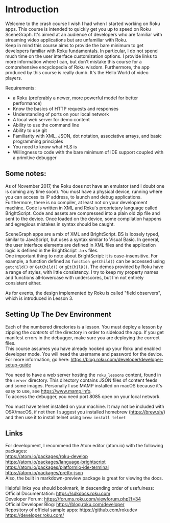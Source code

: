# Introduction
Welcome to the crash course I wish I had when I started working on Roku apps.  This course is intended to quickly get you up to speed on Roku SceneGraph. It's aimed at an audience of developers who are familiar with streaming video applications but are unfamiliar with Roku.  
Keep in mind this course aims to provide the bare minimum to get developers familiar with Roku fundamentals.  In particular, I do not spend much time on the user interface customization options. 
I provide links to more information where I can, but don't mistake this course for a comprehensive encyclopedia of Roku wisdom. Furthermore, the app produced by this course is really dumb. It's the Hello World of video players.

Requirements:
- a Roku (preferably a newer, more powerful model for better performance)
- Know the basics of HTTP requests and responses
- Understanding of ports on your local network
- A local web server for demo content
- Ability to use the command line
- Ability to use git
- Familiarity with XML, JSON, dot notation, associative arrays, and basic programming principles
- You need to know what HLS is
- Willingness to code with the bare minimum of IDE support coupled with a primitive debugger

## Some notes:  
As of November 2017, the Roku does not have an emulator (and I doubt one is coming any time soon).  You must have a physical device, running where you can access its IP address, to launch and debug applications. Furthermore, there is no compiler, at least not on your development machine. Code is written in XML and Roku's proprietary language called BrightScript. Code and assets are compressed into a plain old zip file and sent to the device. Once loaded on the device, some compilation happens and egregious mistakes in syntax should be caught.  

SceneGraph apps are a mix of XML and BrightScript. BS is loosely typed, similar to JavaScript, but uses a syntax similar to Visual Basic. In general, the user interface elements are defined in XML files and the application logic is defined in the BrightScript `.brs` files.  
One important thing to note about BrightScript: it is case-insensitive. For example, a function defined as `function getChild()` can be accessed using `getchild()` or `GetChild()` or `gEtChIlD()`. The demos provided by Roku have a range of styles, with little consistency. I try to keep my property names and functions all-lowercase with underscores, but I'm not entirely consistent either.  

As for events, the design implemented by Roku is called "field observers", which is introduced in Lesson 3.  

## Setting Up The Dev Environment
Each of the numbered directories is a lesson. You must deploy a lesson by zipping the _contents_ of the directory in order to sideload the app. If you get manifest errors in the debugger, make sure you are deploying the correct files.  
This course assumes you have already hooked up your Roku and enabled developer mode. You will need the username and password for the device.  
For more information, go here: https://blog.roku.com/developer/developer-setup-guide  

You need to have a web server hosting the `roku_lessons` content, found in the `server` directory. This directory contains JSON files of content feeds and some images. Personally I use MAMP installed on macOS because it's easy to use, see https://www.mamp.info.  
To access the debugger, you need port 8085 open on your local network.  

You must have telnet installed on your machine. It may not be included with OSX/macOS, if not then I suggest you installed homebrew (https://brew.sh/) and then use it to install telnet using `brew install telnet`  

## Links
For development, I recommend the Atom editor (atom.io) with the following packages:  
https://atom.io/packages/roku-develop  
https://atom.io/packages/language-brightscript  
https://atom.io/packages/platformio-ide-terminal  
https://atom.io/packages/pretty-json  
Also, the built in markdown-preview package is great for viewing the docs.  

Helpful links you should bookmark, in descending order of usefulness:  
Official Documentation: https://sdkdocs.roku.com  
Developer Forum: https://forums.roku.com/viewforum.php?f=34  
Official Developer Blog: https://blog.roku.com/developer  
Repository of official sample apps: https://github.com/rokudev  
https://developer.roku.com/  
